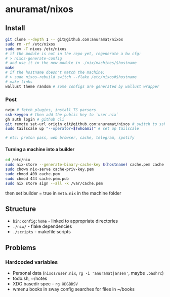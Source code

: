 # anuramat/nixos

## Install

```bash
git clone --depth 1 -- git@github.com:anuramat/nixos
sudo rm -rf /etc/nixos
sudo mv -T nixos /etc/nixos
# if the module is not in the repo yet, regenerate a hw cfg:
# > nixos-generate-config
# and use it in the new module in ./nix/machines/$hostname
make
# if the hostname doesn't match the machine:
# > sudo nixos-rebuild switch --flake /etc/nixos#$hostname
# make links
wallust theme random # some configs are generated by wallust wrapper
```

### Post

```bash
nvim # fetch plugins, install TS parsers
ssh-keygen # then add the public key to `user.nix`
gh auth login # github cli
git remote set-url origin git@github.com:anuramat/nixos # switch to ssh
sudo tailscale up "--operator=$(whoami)" # set up tailscale

# etc: proton pass, web browser, cache, telegram, spotify
```

#### Turning a machine into a builder

```bash
cd /etc/nix
sudo nix-store --generate-binary-cache-key $(hostname) cache.pem cache.pem.pub
sudo chown nix-serve cache-priv-key.pem
sudo chmod 400 cache.pem
sudo chmod 444 cache.pem.pub
sudo nix store sign --all -k /var/cache.pem
```

then set builder = true in `meta.nix` in the machine folder

## Structure

- `bin:config:home` - linked to appropriate directories
- `./nix/` - flake dependencies
- `./scripts` - makefile scripts

## Problems

### Hardcoded variables

- Personal data (`nixos/user.nix`, `rg -i 'anuramat|arsen'`, maybe `.bashrc`)
- todo.sh, ~/notes
- XDG basedir spec - `rg XDGBDSV`
- wmenu books in sway config searches for files in ~/books
